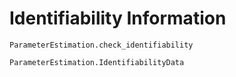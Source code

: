 # Identifiability Information

```@docs
ParameterEstimation.check_identifiability
```

```@docs
ParameterEstimation.IdentifiabilityData
```